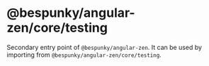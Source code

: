 # @bespunky/angular-zen/core/testing

Secondary entry point of `@bespunky/angular-zen`. It can be used by importing from `@bespunky/angular-zen/core/testing`.

